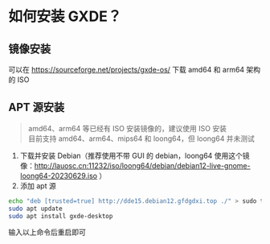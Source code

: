 # 如何安装 GXDE？
## 镜像安装
可以在 https://sourceforge.net/projects/gxde-os/ 下载 amd64 和 arm64 架构的 ISO
## APT 源安装
> amd64、arm64 等已经有 ISO 安装镜像的，建议使用 ISO 安装  
> 目前支持 amd64、arm64、mips64 和 loong64，但 loong64 并未测试
1. 下载并安装 Debian（推荐使用不带 GUI 的 debian，loong64 使用这个镜像：http://lauosc.cn:11232/iso/loong64/debian/debian12-live-gnome-loong64-20230629.iso ）
2. 添加 apt 源
```bash
echo "deb [trusted=true] http://dde15.debian12.gfdgdxi.top ./" > sudo tee /etc/apt/sources.list.d/gxde.list
sudo apt update
sudo apt install gxde-desktop
```
输入以上命令后重启即可